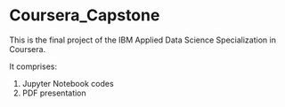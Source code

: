 # Coursera_Capstone

This is the final project of the IBM Applied Data Science Specialization in Coursera.

It comprises:

1. Jupyter Notebook codes
2. PDF presentation
